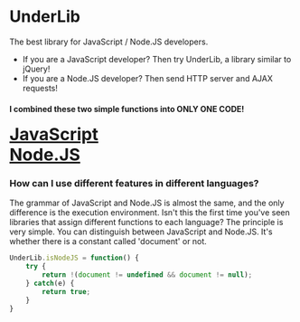 # UnderLib
The best library for JavaScript / Node.JS developers.
- If you are a JavaScript developer? Then try UnderLib, a library similar to jQuery!
- If you are a Node.JS developer? Then send HTTP server and AJAX requests!
#### I combined these two simple functions into **ONLY ONE CODE**!

[**<div style="font-size: 30px; margin: 0;">JavaScript</div>**](/wiki/js)
[**<div style="font-size: 30px; margin: 0;">Node.JS</div>**](/wiki/node)

### How can I use different features in different languages?
The grammar of JavaScript and Node.JS is almost the same, and the only difference is the execution environment.
Isn't this the first time you've seen libraries that assign different functions to each language? The principle is very simple.
You can distinguish between JavaScript and Node.JS.
It's whether there is a constant called 'document' or not.

```javascript
UnderLib.isNodeJS = function() {
    try {
        return !(document != undefined && document != null);
    } catch(e) {
        return true;
    }
}
```
